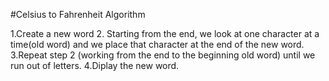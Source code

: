 #Celsius to Fahrenheit Algorithm

1.Create a new word
2. Starting from the end, we look at one character at a time(old word) and we place that character at the end of the new word.
3.Repeat step 2 (working from the end to the beginning old word) until we run out of letters.
4.Diplay the new word. 
